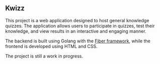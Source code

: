 ## Kwizz

This project is a web application designed to host general knowledge quizzes. The application allows users to participate in quizzes, test their knowledge, and view results in an interactive and engaging manner.

The backend is built using Golang with the [Fiber framework](https://docs.gofiber.io/), while the frontend is developed using HTML and CSS. 

The project is still a work in progress.


